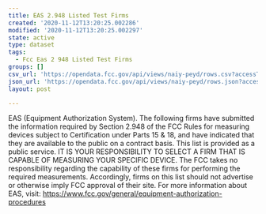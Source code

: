 ```yaml
---
title: EAS 2.948 Listed Test Firms
created: '2020-11-12T13:20:25.002286'
modified: '2020-11-12T13:20:25.002297'
state: active
type: dataset
tags:
  - Fcc Eas 2 948 Listed Test Firms
groups: []
csv_url: 'https://opendata.fcc.gov/api/views/naiy-peyd/rows.csv?accessType=DOWNLOAD'
json_url: 'https://opendata.fcc.gov/api/views/naiy-peyd/rows.json?accessType=DOWNLOAD'
layout: post

---
```

EAS (Equipment Authorization System). The following firms have submitted the information required by Section 2.948 of the FCC Rules for measuring devices subject to Certification under Parts 15 & 18, and have indicated that they are available to the public on a contract basis. This list is provided as a public service. IT IS YOUR RESPONSIBILITY TO SELECT A FIRM THAT IS CAPABLE OF MEASURING YOUR SPECIFIC DEVICE. The FCC takes no responsibility regarding the capability of these firms for performing the required measurements. Accordingly, firms on this list should not advertise or otherwise imply FCC approval of their site. For more information about EAS, visit: https://www.fcc.gov/general/equipment-authorization-procedures
